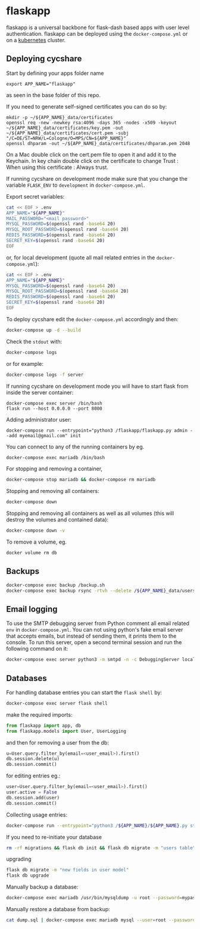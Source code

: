# flaskapp

flaskapp is a universal backbone for flask-dash based apps with user level authentication. flaskapp can be deployed using the `docker-compose.yml` or on a [kubernetes](https://github.com/jorgeboucas/cycshare/tree/master/kubernetes#kubernetes) cluster.

## Deploying cycshare

Start by defining your apps folder name 
```
export APP_NAME="flaskapp"
```
as seen in the base folder of this repo.

If you need to generate self-signed certificates you can do so by:
```
mkdir -p ~/${APP_NAME}_data/certificates 
openssl req -new -newkey rsa:4096 -days 365 -nodes -x509 -keyout ~/${APP_NAME}_data/certificates/key.pem -out ~/${APP_NAME}_data/certificates/cert.pem -subj "/C=DE/ST=NRW/L=Cologne/O=MPS/CN=${APP_NAME}"
openssl dhparam -out ~/${APP_NAME}_data/certificates/dhparam.pem 2048
```

On a Mac double click on the cert.pem file to open it and add it to the Keychain. In key chain double click on the certificate to change Trust : When using this certificate : Always trust. 

If running cycshare on development mode make sure that you change the variable `FLASK_ENV` to `development` in `docker-compose.yml`.

Export secret variables:
```bash
cat << EOF > .env
APP_NAME="${APP_NAME}"
MAIL_PASSWORD="<mail password>"
MYSQL_PASSWORD=$(openssl rand -base64 20)
MYSQL_ROOT_PASSWORD=$(openssl rand -base64 20)
REDIS_PASSWORD=$(openssl rand -base64 20)
SECRET_KEY=$(openssl rand -base64 20)
EOF
```

or, for local development (quote all mail related entries in the `docker-compose.yml`):
```bash
cat << EOF > .env
APP_NAME="${APP_NAME}"
MYSQL_PASSWORD=$(openssl rand -base64 20)
MYSQL_ROOT_PASSWORD=$(openssl rand -base64 20)
REDIS_PASSWORD=$(openssl rand -base64 20)
SECRET_KEY=$(openssl rand -base64 20)
EOF
```

To deploy cycshare edit the `docker-compose.yml` accordingly and then:
```bash
docker-compose up -d --build
```
Check the `stdout` with:
```bash
docker-compose logs
```
or for example:
```bash
docker-compose logs -f server
```
If running cycshare on development mode you will have to start flask from inside the server container:
```
docker-compose exec server /bin/bash
flask run --host 0.0.0.0 --port 8000
```
Adding administrator user:
```
docker-compose run --entrypoint="python3 /flaskapp/flaskapp.py admin --add myemail@gmail.com" init 
```

You can connect to any of the running containers by eg. 
```bash
docker-compose exec mariadb /bin/bash
```
For stopping and removing a container,
```bash
docker-compose stop mariadb && docker-compose rm mariadb
```
Stopping and removing all containers:
```bash
docker-compose down
```
Stopping and removing all containers as well as all volumes (this will destroy the volumes and contained data):
```bash
docker-compose down -v
```
To remove a volume, eg.
```bash
docker volume rm db
```

## Backups

```bash
docker-compose exec backup /backup.sh
docker-compose exec backup rsync -rtvh --delete /${APP_NAME}_data/users/ /backup/users_data/
```

## Email logging

To use the SMTP debugging server from Python comment all email related `env` in `docker-compose.yml`.
You can not using python's fake email server that accepts emails, but instead of sending them, it prints them to the console. 
To run this server, open a second terminal session and run the following command on it:
```bash
docker-compose exec server python3 -m smtpd -n -c DebuggingServer localhost:8025
```

## Databases

For handling database entries you can start the `flask shell` by:
```bash
docker-compose exec server flask shell 
```
make the required imports:
```python
from flaskapp import app, db
from flaskapp.models import User, UserLogging
```
and then for removing a user from the db:
```python
u=User.query.filter_by(email=<user_email>).first()
db.session.delete(u)
db.session.commit()
```
for editing entries eg.:
```python
user=User.query.filter_by(email=<user_email>).first()
user.active = False
db.session.add(user)
db.session.commit()
```

Collecting usage entries:
```bash
docker-compose run --entrypoint="python3 /${APP_NAME}/${APP_NAME}.py stats /backup/stats" init
```

If you need to re-initiate your database
```bash
rm -rf migrations && flask db init && flask db migrate -m "users table" && flask db upgrade 
```

upgrading
```bash
flask db migrate -m "new fields in user model"
flask db upgrade
```

Manually backup a database:
```bash
docker-compose exec mariadb /usr/bin/mysqldump -u root --password=mypass ${APP_NAME} > dump.sql
```

Manually restore a database from backup:
```bash
cat dump.sql | docker-compose exec mariadb mysql --user=root --password=mypass ${APP_NAME}
```




